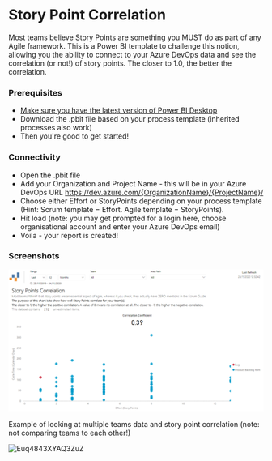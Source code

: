 # Story Point Correlation
Most teams believe Story Points are something you MUST do as part of any Agile framework. This is a Power BI template to challenge this notion, allowing you the ability to connect to your Azure DevOps data and see the correlation (or not!) of story points. The closer to 1.0, the better the correlation.

### Prerequisites
* [Make sure you have the latest version of Power BI Desktop](https://aka.ms/pbiSingleInstaller)
* Download the .pbit file based on your process template (inherited processes also work)
* Then you're good to get started!

### Connectivity
* Open the .pbit file
* Add your Organization and Project Name - this will be in your Azure DevOps URL https://dev.azure.com/{OrganizationName}/{ProjectName}/ 
* Choose either Effort or StoryPoints depending on your process template (Hint: Scrum template = Effort. Agile template = StoryPoints).
* Hit load (note: you may get prompted for a login here, choose organisational account and enter your Azure DevOps email)
* Voila - your report is created!

### Screenshots
![alt text](https://github.com/nbrown02/Story-Point-Correlation/blob/main/Screenshot.png?raw=true)

Example of looking at multiple teams data and story point correlation (note: not comparing teams to each other!)

![Euq4843XYAQ3ZuZ](https://user-images.githubusercontent.com/29369962/109392664-54dd5e80-7915-11eb-9ac0-6f447c1d99f3.jpeg)
